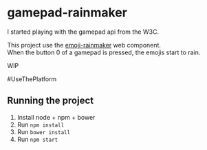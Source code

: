 # gamepad-rainmaker

I started playing with the gamepad api from the W3C.  

This project use the [emoji-rainmaker](https://github.com/notwaldorf/emoji-rain) web component.  
When the button 0 of a gamepad is pressed, the emojis start to rain.

WIP

#UseThePlatform

## Running the project

1. Install node + npm + bower
2. Run `npm install`
3. Run `bower install`
4. Run `npm start`

